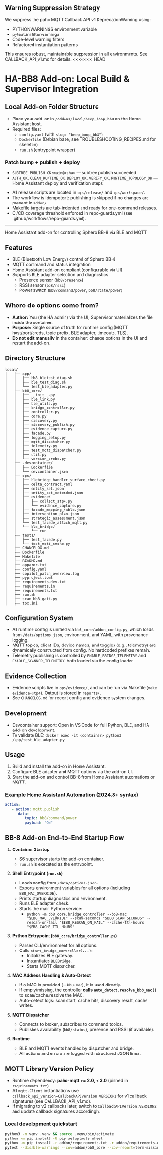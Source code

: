 ## Warning Suppression Strategy

We suppress the paho MQTT Callback API v1 DeprecationWarning using:
* PYTHONWARNINGS environment variable
* pytest.ini filterwarnings
* Code-level warning filters
* Refactored instantiation patterns

This ensures robust, maintainable suppression in all environments. See CALLBACK_API_v1.md for details.
<<<<<<< HEAD
# HA-BB8 Add-on: Local Build & Supervisor Integration

## Local Add-on Folder Structure
- Place your add-on in `/addons/local/beep_boop_bb8` on the Home Assistant host.
- Required files:
   - `config.yaml` (with `slug: "beep_boop_bb8"`)
   - `Dockerfile` (Debian base, see TROUBLESHOOTING_RECIPES.md for skeleton)
   - `run.sh` (entrypoint wrapper)

### Patch bump + publish + deploy

   - `SUBTREE_PUBLISH_OK:main@<sha>` — subtree publish succeeded
   - `AUTH_OK`, `CLEAN_RUNTIME_OK`, `DEPLOY_OK`, `VERIFY_OK`, `RUNTIME_TOPOLOGY_OK` — Home Assistant deploy and verification steps

* All release scripts are located in `ops/release/` and `ops/workspace/`.
* The workflow is idempotent: publishing is skipped if no changes are present in `addon/`.
* Makefile targets are tab-indented and ready for one-command releases.
* CI/CD coverage threshold enforced in repo-guards.yml (see .github/workflows/repo-guards.yml).

---
Home Assistant add-on for controlling Sphero BB-8 via BLE and MQTT.

## Features

- BLE (Bluetooth Low Energy) control of Sphero BB-8
- MQTT command and status integration
- Home Assistant add-on compliant (configurable via UI)
- Supports BLE adapter selection and diagnostics
  - Presence sensor (`bb8/presence`)
  - RSSI sensor (`bb8/rssi`)
  - Power switch (`bb8/command/power`, `bb8/state/power`)
## Where do options come from?

- **Author:** You (the HA admin) via the UI; Supervisor materializes the file inside the container.
- **Purpose:** Single source of truth for runtime config (MQTT host/port/creds, topic prefix, BLE adapter, timeouts, TLS).
- **Do not edit manually** in the container; change options in the UI and restart the add-on.

## Directory Structure
```text
local/
│   ├── app/
│   │   ├── bb8_bletest_diag.sh
│   │   ├── ble_test_diag.sh
│   │   └── test_ble_adapter.py
│   ├── bb8_core/
│   │   ├── __init__.py
│   │   ├── ble_link.py
│   │   ├── ble_utils.py
│   │   ├── bridge_controller.py
│   │   ├── controller.py
│   │   ├── core.py
│   │   ├── discovery.py
│   │   ├── discovery_publish.py
│   │   ├── evidence_capture.py
│   │   ├── facade.py
│   │   ├── logging_setup.py
│   │   ├── mqtt_dispatcher.py
│   │   ├── telemetry.py
│   │   ├── test_mqtt_dispatcher.py
│   │   ├── util.py
│   │   └── version_probe.py
│   ├── .devcontainer/
│   │   ├── Dockerfile
│   │   └── devcontainer.json
│   ├── ops/
│   │   ├── blebridge_handler_surface_check.py
│   │   ├── delta_contract.yaml
│   │   ├── entity_set.json
│   │   ├── entity_set_extended.json
│   │   ├── evidence/
│   │   │   ├── collect_stp4.py
│   │   │   └── evidence_capture.py
│   │   ├── facade_mapping_table.json
│   │   ├── intervention_plan.json
│   │   ├── strategic_assessment.json
│   │   └── test_facade_attach_mqtt.py
│   │   └── ble_bridge/
│   │       └── run
│   ├── tests/
│   │   ├── test_facade.py
│   │   └── test_mqtt_smoke.py
│   ├── CHANGELOG.md
│   ├── Dockerfile
│   ├── Makefile
│   ├── README.md
│   ├── apparor.txt
│   ├── config.yaml
│   ├── copilot_patch_overview.log
│   ├── pyproject.toml
│   ├── requirements-dev.txt
│   ├── requirements.in
│   ├── requirements.txt
│   ├── run.sh
│   ├── scan_bb8_gatt.py
│   ├── tox.ini
```

## Configuration System

- All runtime config is unified via `bb8_core/addon_config.py`, which loads from `/data/options.json`, environment, and YAML, with provenance logging.
- MQTT topics, client IDs, device names, and toggles (e.g., telemetry) are dynamically constructed from config. No hardcoded prefixes remain.
- Telemetry publishing is controlled by `ENABLE_BRIDGE_TELEMETRY` and `ENABLE_SCANNER_TELEMETRY`, both loaded via the config loader.

## Evidence Collection

- Evidence scripts live in `ops/evidence/`, and can be run via Makefile (`make evidence-stp4`). Output is stored in `reports/`.
- See `CHANGELOG.md` for recent config and evidence system changes.

## Development

- Devcontainer support: Open in VS Code for full Python, BLE, and HA add-on development.
- To validate BLE: `docker exec -it <container> python3 /app/test_ble_adapter.py`

## Usage

1. Build and install the add-on in Home Assistant.
2. Configure BLE adapter and MQTT options via the add-on UI.
3. Start the add-on and control BB-8 from Home Assistant automations or MQTT.

### Example Home Assistant Automation (2024.8+ syntax)

```yaml
action:
   - action: mqtt.publish
      data:
         topic: bb8/command/power
         payload: "ON"
```

## BB-8 Add-on End-to-End Startup Flow

1. **Container Startup**
   - S6 supervisor starts the add-on container.
   - `run.sh` is executed as the entrypoint.

2. **Shell Entrypoint (`run.sh`)**
   - Loads config from `/data/options.json`.
   - Exports environment variables for all options (including `BB8_MAC_OVERRIDE`).
   - Prints startup diagnostics and environment.
   - Runs BLE adapter check.
   - Starts the main Python service:
     - `python -m bb8_core.bridge_controller --bb8-mac "$BB8_MAC_OVERRIDE" --scan-seconds "$BB8_SCAN_SECONDS" --rescan-on-fail "$BB8_RESCAN_ON_FAIL" --cache-ttl-hours "$BB8_CACHE_TTL_HOURS"`

3. **Python Entrypoint (`bb8_core/bridge_controller.py`)**
   - Parses CLI/environment for all options.
   - Calls `start_bridge_controller(...)`:
     - Initializes BLE gateway.
     - Instantiates `BLEBridge`.
     - Starts MQTT dispatcher.

4. **MAC Address Handling & Auto-Detect**
   - If a MAC is provided (`--bb8-mac`), it is used directly.
   - If empty/missing, the controller **calls `auto_detect.resolve_bb8_mac()`** to scan/cache/resolve the MAC.
   - Auto-detect logs: scan start, cache hits, discovery result, cache writes.

5. **MQTT Dispatcher**
   - Connects to broker, subscribes to command topics.
   - Publishes availability (`bb8/status`), presence and RSSI (if available).

6. **Runtime**
   - BLE and MQTT events handled by dispatcher and bridge.
   - All actions and errors are logged with structured JSON lines.

## MQTT Library Version Policy
* Runtime dependency: **paho-mqtt >= 2.0, < 3.0** (pinned in `requirements.txt`).
* All `mqtt.Client` instantiations use `callback_api_version=CallbackAPIVersion.VERSION1` for v1 callback signatures (see CALLBACK_API_v1.md).
* If migrating to v2 callbacks later, switch to `CallbackAPIVersion.VERSION2` and update callback signatures accordingly.

### Local development quickstart
```bash
python3 -m venv .venv && source .venv/bin/activate
python -m pip install -U pip setuptools wheel
python -m pip install -r addon/requirements.txt -r addon/requirements-dev.txt
pytest --disable-warnings --cov=addon/bb8_core --cov-report=term-missing
```
